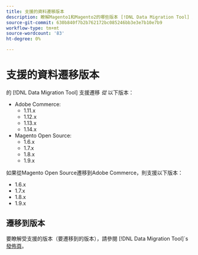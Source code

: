 ```yaml
---
title: 支援的資料遷移版本
description: 瞭解Magento1和Magento2的哪些版本 [!DNL Data Migration Tool] 支援。
source-git-commit: 630b840f7b2b762172bc085246bb3e3e7b10e7b9
workflow-type: tm+mt
source-wordcount: '83'
ht-degree: 0%

---
```



# 支援的資料遷移版本

的 [!DNL Data Migration Tool] 支援遷移 _從_ 以下版本：

* Adobe Commerce:
   * 1.11.x
   * 1.12.x
   * 1.13.x
   * 1.14.x
* Magento Open Source:
   * 1.6.x
   * 1.7.x
   * 1.8.x
   * 1.9.x

如果從Magento Open Source遷移到Adobe Commerce，則支援以下版本：

* 1.6.x
* 1.7.x
* 1.8.x
* 1.9.x

## 遷移到版本

要瞭解受支援的版本（要遷移到的版本），請參閱 [!DNL Data Migration Tool]`s [發佈頁](https://github.com/magento/data-migration-tool/releases)。

